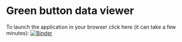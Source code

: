 # Green button data viewer

To launch the application in your browser click here (it can take a few minutes): [![Binder](https://mybinder.org/badge_logo.svg)](https://mybinder.org/v2/gh/pivis/green_button_viewer/main?urlpath=%2Fapps%2FSCE_GreenButton.ipynb)

